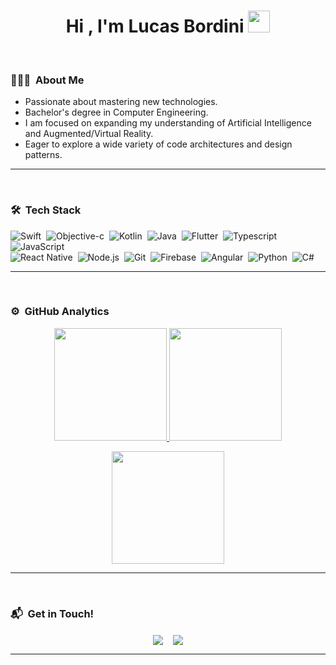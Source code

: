 <h1 align="center"><b>Hi , I'm Lucas Bordini </b><img src="https://media.giphy.com/media/hvRJCLFzcasrR4ia7z/giphy.gif" width="35"></h1>
<br>

### 👨🏻‍💻 &nbsp;About Me

- Passionate about mastering new technologies.
- Bachelor's degree in Computer Engineering.
- I am focused on expanding my understanding of Artificial Intelligence and Augmented/Virtual Reality.
- Eager to explore a wide variety of code architectures and design patterns.
<hr>
<br>

### 🛠 &nbsp;Tech Stack
![Swift](https://img.shields.io/badge/-Swift-05122A?style=flat&logo=swift)&nbsp;
![Objective-c](https://img.shields.io/badge/-ObjectiveC-05122A?style=flat&logo=apple)&nbsp;
![Kotlin](https://img.shields.io/badge/-Kotlin-05122A?style=flat&logo=kotlin)&nbsp;
![Java](https://img.shields.io/badge/-Java-05122A?style=flat&logo=openjdk)&nbsp;
![Flutter](https://img.shields.io/badge/-Flutter-05122A?style=flat&logo=flutter)&nbsp;
![Typescript](https://img.shields.io/badge/-Typescript-05122A?style=flat&logo=typescript)&nbsp;
![JavaScript](https://img.shields.io/badge/-JavaScript-05122A?style=flat&logo=javascript)<br>
![React Native](https://img.shields.io/badge/-React_Native-05122A?style=flat&logo=react)&nbsp;
![Node.js](https://img.shields.io/badge/-Node.js-05122A?style=flat&logo=node.js)&nbsp;
![Git](https://img.shields.io/badge/-Git-05122A?style=flat&logo=git)&nbsp;
![Firebase](https://img.shields.io/badge/-Firebase-05122A?style=flat&logo=firebase)&nbsp;
![Angular](https://img.shields.io/badge/-Angular-05122A?style=flat&logo=angular&logoColor=red)&nbsp;
![Python](https://img.shields.io/badge/-Python-05122A?style=flat&logo=python)&nbsp;
![C#](https://img.shields.io/badge/-c%23-05122A?style=flat&logo=c-sharp&logoColor=68217A)&nbsp;
<hr>
<br>

### ⚙️ &nbsp;GitHub Analytics

<p align="center">
<a href="https://github.com/lucasbordini">
  <img height="180em" src="https://github-readme-stats-eight-theta.vercel.app/api?username=lucasbordini&show_icons=true&theme=algolia&include_all_commits=true&count_private=true"/>
  <img height="180em" src="https://github-readme-stats-eight-theta.vercel.app/api/top-langs/?username=lucasbordini&layout=compact&langs_count=8&theme=algolia"/>
</a>
</p>
<p align="center">
  <a href="https://github.com/lucasbordini">
    <img height="180em" src="https://github-readme-streak-stats.herokuapp.com/?user=lucasbordini&theme=gruvbox&hide_border=true" />
  </a>
</p>
<hr>
<br>


### 📬 &nbsp;Get in Touch!
<p align="center">
<a href="mailto:lucas.bordini@hotmail.com" target="blank">
   <img align="center" src="https://img.shields.io/badge/lucas.bordini@hotmail.com-0078D4?style=for-the-badge&logo=microsoft-outlook&logoColor=white" /></a>&nbsp;&nbsp;&nbsp;
<a href="https://github.com/lucasbordini" target="blank">
  <img align="center" src="https://img.shields.io/badge/Lucas%20Bordini-100000?style=for-the-badge&logo=github&logoColor=white" />
</a>
</p>
<hr>

